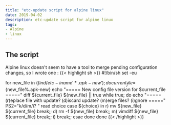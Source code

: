 ```yaml
---
title: "etc-update script for alpine linux"
date: 2019-04-02
description: etc-update script for alpine linux
tags:
- Alpine
- linux
---
```


## The script

Alpine linux doesn't seem to have a tool to merge pending configuration changes, so I wrote one :
{{< highlight sh >}}
#!/bin/sh
set -eu
 
for new_file in $(find /etc -iname '*.apk-new'); do
    current_file=${new_file%.apk-new}
    echo "===== New config file version for $current_file ====="
    diff ${current_file} ${new_file} || true
    while true; do
        echo "===== (r)eplace file with update?  (d)iscard update?  (m)erge files?  (i)gnore ====="
        PS2="k/d/m/i? "
        read choice
        case ${choice} in
            r)
                mv ${new_file} ${current_file}
                break;;
            d)
                rm -f ${new_file}
                break;;
            m)
                vimdiff ${new_file} ${current_file}
                break;;
            i)
                break;;
        esac
    done
done
{{< /highlight >}}
